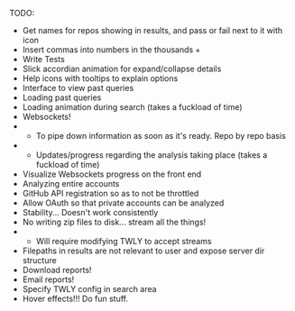 TODO:
* Get names for repos showing in results, and pass or fail next to it with icon
* Insert commas into numbers in the thousands +
* Write Tests
* Slick accordian animation for expand/collapse details
* Help icons with tooltips to explain options
* Interface to view past queries
* Loading past queries
* Loading animation during search (takes a fuckload of time)
* Websockets! 
* * To pipe down information as soon as it's ready. Repo by repo basis
* * Updates/progress regarding the analysis taking place (takes a fuckload of time)
* Visualize Websockets progress on the front end
* Analyzing entire accounts
* GitHub API registration so as to not be throttled
* Allow OAuth so that private accounts can be analyzed
* Stability... Doesn't work consistently
* No writing zip files to disk... stream all the things!
* * Will require modifying TWLY to accept streams
* Filepaths in results are not relevant to user and expose server dir structure
* Download reports!
* Email reports!
* Specify TWLY config in search area
* Hover effects!!! Do fun stuff.